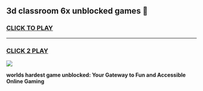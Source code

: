 
## 3d classroom 6x unblocked games 👋
<h3>
<a href="https://premium.freeplayer.one?title=3d_classroom_6x_unblocked_games&ref=13F">CLICK TO PLAY</a></h3>
<hr>

<h3>
<a href="https://premium.freeplayer.one?title=3d_classroom_6x_unblocked_games&ref=13F">CLICK 2 PLAY</a>
  
</h3>

<a href="https://premium.freeplayer.one?title=3d_classroom_6x_unblocked_games&ref=12F/"><img src="https://clearcache.store/games.png"></a>


**worlds hardest game unblocked: Your Gateway to Fun and Accessible Online Gaming**
